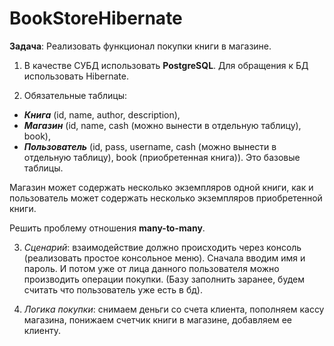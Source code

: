 # BookStoreHibernate

**Задача**: Реализовать функционал покупки книги в магазине.

1)	В качестве СУБД использовать **PostgreSQL**. Для обращения к БД использовать Hibernate. 

2)	Обязательные таблицы: 
- ***Книга*** (id, name, author, description), 
- ***Магазин*** (id, name, cash (можно вынести в отдельную таблицу), book), 
- ***Пользователь*** (id, pass, username, cash (можно вынести в отдельную таблицу), book (приобретенная книга)). 
Это базовые таблицы. 

Магазин может содержать несколько экземпляров одной книги, как и пользователь может содержать несколько экземпляров 
приобретенной книги. 

Решить проблему отношения **many-to-many**.

3)	*Сценарий*: взаимодействие должно происходить через консоль 
(реализовать простое консольное меню). 
Сначала вводим имя и пароль. И потом уже от лица данного пользователя 
можно производить операции покупки. 
(Базу заполнить заранее, будем считать что пользователь уже есть в бд).

4)	*Логика покупки*: снимаем деньги со счета клиента, пополняем кассу магазина, 
понижаем счетчик книги в магазине, добавляем ее клиенту.